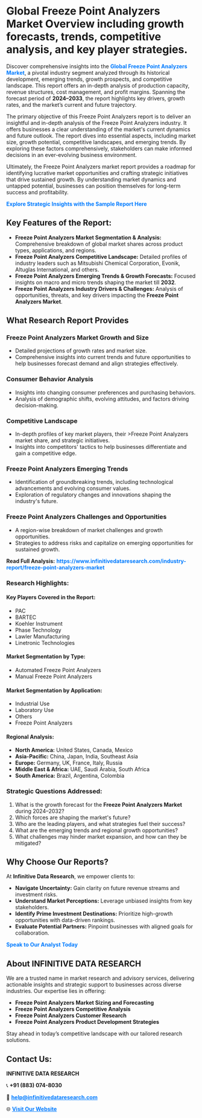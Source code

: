 <h1>Global Freeze Point Analyzers Market Overview including growth forecasts, trends, competitive analysis, and key player strategies.</h1>
<p>
Discover comprehensive insights into the 
<a href="https://www.infinitivedataresearch.com/industry-report/freeze-point-analyzers-market" rel="dofollow" style="color: #007BFF; text-decoration: none;"><strong>Global Freeze Point Analyzers Market</strong></a>, a pivotal industry segment analyzed through its historical development, emerging trends, growth prospects, and competitive landscape. This report offers an in-depth analysis of production capacity, revenue structures, cost management, and profit margins. Spanning the forecast period of <strong>2024–2033</strong>, the report highlights key drivers, growth rates, and the market’s current and future trajectory.
</p>
<p>
The primary objective of this Freeze Point Analyzers report is to deliver an insightful and in-depth analysis of the Freeze Point Analyzers industry. It offers businesses a clear understanding of the market's current dynamics and future outlook. The report dives into essential aspects, including market size, growth potential, competitive landscapes, and emerging trends. By exploring these factors comprehensively, stakeholders can make informed decisions in an ever-evolving business environment.
</p>
<p>
Ultimately, the Freeze Point Analyzers market report provides a roadmap for identifying lucrative market opportunities and crafting strategic initiatives that drive sustained growth. By understanding market dynamics and untapped potential, businesses can position themselves for long-term success and profitability.
</p>
<p>
<a href="https://www.infinitivedataresearch.com/request-sample/reportId=111901" style="color: #007BFF; text-decoration: none;"><strong>Explore Strategic Insights with the Sample Report Here</strong></a>
</p>

<h2>Key Features of the Report:</h2>
<ul>
<li><strong>Freeze Point Analyzers Market Segmentation & Analysis:</strong> Comprehensive breakdown of global market shares across product types, applications, and regions.</li>
<li><strong>Freeze Point Analyzers Competitive Landscape:</strong> Detailed profiles of industry leaders such as Mitsubishi Chemical Corporation, Evonik, Altuglas International, and others.</li>
<li><strong>Freeze Point Analyzers Emerging Trends & Growth Forecasts:</strong> Focused insights on macro and micro trends shaping the market till <strong>2032</strong>.</li>
<li><strong>Freeze Point Analyzers Industry Drivers & Challenges:</strong> Analysis of opportunities, threats, and key drivers impacting the <strong>Freeze Point Analyzers Market</strong>.</li>
</ul>

<h2>What Research Report Provides</h2>
<h3>Freeze Point Analyzers Market Growth and Size</h3>
<ul>
<li>Detailed projections of growth rates and market size.</li>
<li>Comprehensive insights into current trends and future opportunities to help businesses forecast demand and align strategies effectively.</li>
</ul>

<h3>Consumer Behavior Analysis</h3>
<ul>
<li>Insights into changing consumer preferences and purchasing behaviors.</li>
<li>Analysis of demographic shifts, evolving attitudes, and factors driving decision-making.</li>
</ul>

<h3>Competitive Landscape</h3>
<ul>
<li>In-depth profiles of key market players, their >Freeze Point Analyzers market share, and strategic initiatives.</li>
<li>Insights into competitors' tactics to help businesses differentiate and gain a competitive edge.</li>
</ul>

<h3>Freeze Point Analyzers Emerging Trends</h3>
<ul>
<li>Identification of groundbreaking trends, including technological advancements and evolving consumer values.</li>
<li>Exploration of regulatory changes and innovations shaping the industry's future.</li>
</ul>

<h3>Freeze Point Analyzers Challenges and Opportunities</h3>
<ul>
<li>A region-wise breakdown of market challenges and growth opportunities.</li>
<li>Strategies to address risks and capitalize on emerging opportunities for sustained growth.</li>
</ul>
<p><strong>Read Full Analysis:</strong> <a href="https://www.infinitivedataresearch.com/industry-report/freeze-point-analyzers-market" rel="dofollow" style="color: #007BFF; text-decoration: none;"><strong>https://www.infinitivedataresearch.com/industry-report/freeze-point-analyzers-market</strong></a></p>
<h3>Research Highlights:</h3>
<h4>Key Players Covered in the Report:</h4>
<ul><li>PAC</li><li>BARTEC</li><li>Koehler Instrument</li><li>Phase Technology</li><li>Lawler Manufacturing</li><li>Linetronic Technologies</li></ul>
<h4>Market Segmentation by Type:</h4>
<ul><li>Automated Freeze Point Analyzers</li><li>Manual Freeze Point Analyzers</li></ul>
<h4>Market Segmentation by Application:</h4>
<ul><li>Industrial Use</li><li>Laboratory Use</li><li>Others</li><li>Freeze Point Analyzers</li></ul>

<h4>Regional Analysis:</h4>
<ul>
<li><strong>North America:</strong> United States, Canada, Mexico</li>
<li><strong>Asia-Pacific:</strong> China, Japan, India, Southeast Asia</li>
<li><strong>Europe:</strong> Germany, UK, France, Italy, Russia</li>
<li><strong>Middle East & Africa:</strong> UAE, Saudi Arabia, South Africa</li>
<li><strong>South America:</strong> Brazil, Argentina, Colombia</li>
</ul>

<h3>Strategic Questions Addressed:</h3>
<ol>
<li>What is the growth forecast for the <strong>Freeze Point Analyzers Market</strong> during 2024–2032?</li>
<li>Which forces are shaping the market's future?</li>
<li>Who are the leading players, and what strategies fuel their success?</li>
<li>What are the emerging trends and regional growth opportunities?</li>
<li>What challenges may hinder market expansion, and how can they be mitigated?</li>
</ol>

<h2>Why Choose Our Reports?</h2>
<p>At <strong>Infinitive Data Research</strong>, we empower clients to:</p>
<ul>
<li><strong>Navigate Uncertainty:</strong> Gain clarity on future revenue streams and investment risks.</li>
<li><strong>Understand Market Perceptions:</strong> Leverage unbiased insights from key stakeholders.</li>
<li><strong>Identify Prime Investment Destinations:</strong> Prioritize high-growth opportunities with data-driven rankings.</li>
<li><strong>Evaluate Potential Partners:</strong> Pinpoint businesses with aligned goals for collaboration.</li>
</ul>
<p><a href="https://www.infinitivedataresearch.com/industry-report/freeze-point-analyzers-market" rel="dofollow" style="color: #007BFF; text-decoration: none;"><strong>Speak to Our Analyst Today</strong></a></p>

<h2>About INFINITIVE DATA RESEARCH</h2>
<p>We are a trusted name in market research and advisory services, delivering actionable insights and strategic support to businesses across diverse industries. Our expertise lies in offering:</p>
<ul>
<li><strong>Freeze Point Analyzers Market Sizing and Forecasting</strong></li>
<li><strong>Freeze Point Analyzers Competitive Analysis</strong></li>
<li><strong>Freeze Point Analyzers Customer Research</strong></li>
<li><strong>Freeze Point Analyzers Product Development Strategies</strong></li>
</ul>
<p>Stay ahead in today’s competitive landscape with our tailored research solutions.</p>

<h2>Contact Us:</h2>
<p><strong>INFINITIVE DATA RESEARCH</strong></p>
<p>📞 <strong>+91 (883) 074-8030</strong></p>
<p>📧 <strong><a href="mailto:help@infinitivedataresearch.com" style="color: #007BFF;">help@infinitivedataresearch.com</a></strong></p>
<p>🌐 <strong><a href="https://www.infinitivedataresearch.com" rel="dofollow" style="color: #007BFF;">Visit Our Website</a></strong></p>